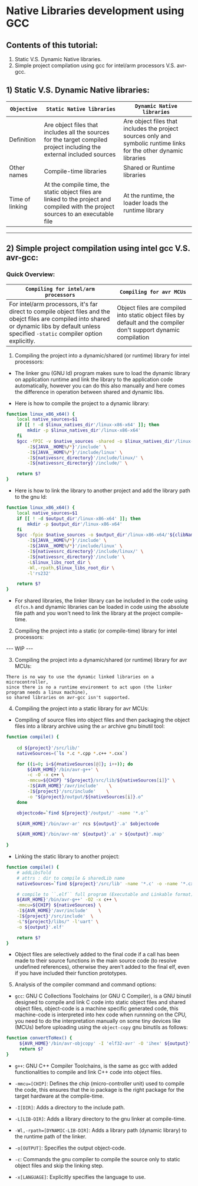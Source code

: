 # Native Libraries development using GCC

<a name="TOPICS"></a>

## Contents of this tutorial: 
1) Static V.S. Dynamic Native libraries.
2) Simple project compilation using gcc for intel/arm processors V.S. avr-gcc.


## 1) Static V.S. Dynamic Native libraries:

| `Objective` | `Static Native libraries` | `Dynamic Native libraries` | 
|-------------|---------------------------|----------------------------|
| Definition | Are object files that includes all the sources for the target compiled project including the external included sources | Are object files that includes the project sources only and symbolic runtime links for the other dynamic libraries |
| Other names | Compile-time libraries | Shared or Runtime libraries |
| Time of linking | At the compile time, the static object files are linked to the project and compiled with the project sources to an executable file | At the runtime, the loader loads the runtime library |

--------------------------------------------------------
## 2) Simple project compilation using intel gcc V.S. avr-gcc: 

### Quick Overview:

| `Compiling for intel/arm processors` | `Compiling for avr MCUs` | 
|--------------------------------------|--------------------------|
| For intel/arm processors, it's far direct to compile object files and the obejct files are compiled into shared or dynamic libs by default unless specified `-static` compiler option explicitly. | Object files are compiled into static object files by default and the compiler don't support dynamic compilation | 

1) Compiling the project into a dynamic/shared (or runtime) library for intel processors: 

- The linker gnu (GNU ld) program makes sure to load the dynamic library on application runtime and link the library to the application code automatically, however you can do this also manually and here comes the difference in operation between shared and dynamic libs.

- Here is how to compile the project to a dynamic library:
```bash
function linux_x86_x64() {
    local native_sources=$1
    if [[ ! -d $linux_natives_dir'/linux-x86-x64' ]]; then
        mkdir -p $linux_natives_dir'/linux-x86-x64'
    fi
    $gcc -fPIC -v $native_sources -shared -o $linux_natives_dir'/linux-x86-x64/'${clibName} \
        -I${JAVA__HOME%/*}'/include' \
        -I${JAVA__HOME%/*}'/include/linux' \
        -I${nativessrc_directory}'/include/linux/' \
        -I${nativessrc_directory}'/include/' \

    return $?
}
```

- Here is how to link the library to another project and add the library path to the gnu ld:
```bash
function linux_x86_x64() {
    local native_sources=$1
    if [[ ! -d $output_dir'/linux-x86-x64' ]]; then
        mkdir -p $output_dir'/linux-x86-x64'
    fi
    $gcc -fpie $native_sources -o $output_dir'/linux-x86-x64/'${clibName} \
        -I${JAVA__HOME%/*}'/include' \
        -I${JAVA__HOME%/*}'/include/linux' \
        -I${nativessrc_directory}'/include/linux/' \
        -I${nativessrc_directory}'/include' \
        -L$linux_libs_root_dir \
        -Wl,-rpath,$linux_libs_root_dir \
        -l'rs232'

    return $?
}
```

- For shared libraries, the linker library can be included in the code using `dlfcn.h` and dynamic libraries can be loaded in code using the absolute file path and you won't need to link the library at the project compile-time. 

2) Compiling the project into a static (or compile-time) library for intel processors:

--- WIP ---

3) Compiling the project into a dynamic/shared (or runtime) library for avr MCUs: 

```
There is no way to use the dynamic linked libraries on a microcontroller, 
since there is no a runtime environment to act upon (the linker program needs a linux machine), 
so shared libraries on avr-gcc isn't supported.
```

4) Compiling the project into a static library for avr MCUs: 

- Compiling of source files into object files and then packaging the object files into a library archive using the `ar` archive gnu binutil tool:
```bash
function compile() {
	
	cd ${project}'/src/lib/'
	nativeSources=(`ls *.c *.cpp *.c++ *.cxx`)

	for ((i=0; i<${#nativeSources[@]}; i++)); do	
		${AVR_HOME}'/bin/avr-g++' \
		-c -O -x c++ \
		-mmcu=${CHIP} "${project}/src/lib/${nativeSources[i]}" \
		-I${AVR_HOME}'/avr/include'    \
		-I${project}'/src/include'    \
		-o "${project}/output/${nativeSources[i]}.o"
	done

	objectcode=`find ${project}'/output/' -name '*.o'`

	${AVR_HOME}'/bin/avr-ar' rcs ${output}'.a' $objectcode

	${AVR_HOME}'/bin/avr-nm' ${output}'.a' > ${output}'.map'
	
}
```
- Linking the static library to another project: 
```bash
function compile() {
	# addLibsTold
	# attrs : dir to compile & sharedLib name
	nativeSources=`find ${project}'/src/lib' -name '*.c' -o -name '*.cxx' -o -name '*.cpp' -o -name '*.c++'`

	# compile to ``.elf`` full program (Executable and Linkable format)
	${AVR_HOME}'/bin/avr-g++' -O2 -x c++ \
	-mmcu=${CHIP} ${nativeSources} \
	-I${AVR_HOME}'/avr/include'    \
	-I${project}'/src/include'  \
	-L"${project}/libs/" -l'uart' \
	-o ${output}'.elf' 

	return $?
}
```
- Object files are selectively added to the final code if a call has been made to their source functions in the main source code (to resolve undefined references), otherwise they aren't added to the final elf, even if you have included their function prototypes.

5) Analysis of the compiler command and command options: 

- `gcc`: GNU C Collections Toolchains (or GNU C Compiler), is a GNU binutil designed to compile and link C code into static object files and shared object files, object-code is a machine specific generated code, this machine-code is interpreted into hex code when runnning on the CPU, you need to do the interpretation manually on some tiny devices like (MCUs) before uploading using the `object-copy` gnu binutils as follows:
```bash
function convertToHex() {
  	 ${AVR_HOME}'/bin/avr-objcopy' -I 'elf32-avr' -O 'ihex' ${output}'.elf' ${output}'.hex'
	 return $?
}
```
- `g++`: GNU C++ Compiler Toolchains, is the same as gcc with added functionalities to compile and link C++ code into object files.

- `-mmcu=[CHIP]`: Defines the chip (micro-controller unit) used to compile the code, this ensures that the io package is the right package for the target hardware at the compile-time.

- `-I[DIR]`: Adds a directory to the include path.

- `-L[LIB-DIR]`: Adds a library directory to the gnu linker at compile-time.

- `-Wl,-rpath=[DYNAMIC-LIB-DIR]`: Adds a library path (dynamic library) to the runtime path of the linker.

- `-o[OUTPUT]`: Specifies the output object-code.

- `-c`: Commands the gnu compiler to compile the source only to static object files and skip the linking step.

- `-x[LANGUAGE]`: Explicitly specifies the language to use.
